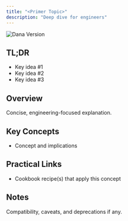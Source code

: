 ```yaml
---
title: "<Primer Topic>"
description: "Deep dive for engineers"
---
```

<!-- Compatible with Dana vX.Y.Z -->
![Dana Version](https://img.shields.io/pypi/v/dana-lang)

## TL;DR
- Key idea #1
- Key idea #2
- Key idea #3

## Overview
Concise, engineering-focused explanation.

## Key Concepts
- Concept and implications

## Practical Links
- Cookbook recipe(s) that apply this concept

## Notes
Compatibility, caveats, and deprecations if any.



